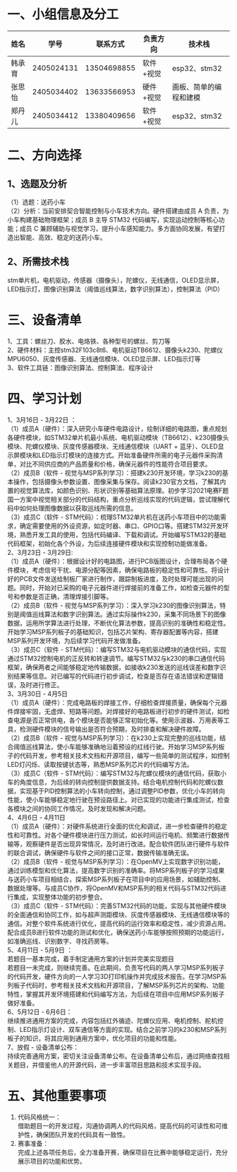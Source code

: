 # 一、小组信息及分工  

  姓名  | 学号  | 联系方式  |  负责方向  |  技术栈  
  ---- |----- |------ |------- |-------- 
  韩承育 | 2405024131 | 13504698855 | 软件+视觉 | esp32、stm32
  张思怡 | 2405034402 | 13633566953 | 硬件+视觉 | 画板、简单的编程和建模
  郑丹儿 | 2405034412 | 13380409656 | 软件+视觉 | esp32、stm32
# 二、方向选择
## 1、选题及分析
（1）选题：送药小车  
（2）分析：当前安排契合智能控制与小车技术方向。硬件搭建由成员 A 负责，为小车构建基础物理框架；成员 B 主导 STM32 代码编写，实现运动控制等核心功能；成员 C 兼顾辅助与视觉学习，提升小车感知能力。多方面协同发展，有望打造出智能、高效、稳定的送药小车。
## 2、所需技术栈
stm单片机，电机驱动，传感器（摄像头），陀螺仪，无线通信，OLED显示屏，LED指示灯，图像识别算法（阈值巡线算法，数字识别算法），控制算法（PID）
# 三、设备清单
1、工具：螺丝刀、胶水、电烙铁、各种型号的螺丝、剪刀等  
2、硬件材料：主控stm32F103c8t6、电机驱动TB6612、摄像头k230、陀螺仪MPU6050、灰度传感器、无线通信模块、OLED显示屏、LED指示灯等  
3、软件工具链：图像识别算法、控制算法、程序设计
# 四、学习计划
1、3月16日 - 3月22日 ：  
（1）成员A（硬件）：深入研究小车硬件电路设计，绘制详细的电路图，重点规划各硬件模块，如STM32单片机最小系统、电机驱动模块（TB6612）、k230摄像头模块、陀螺仪模块、灰度传感器模块、无线通信模块（UART + 蓝牙）、OLED显示屏模块和LED指示灯模块的连接方式。开始准备硬件所需的电子元器件采购清单，对比不同供应商的产品质量和价格，确保元器件的性能符合项目要求。  
（2）成员B（软件 - 视觉与MSP系列学习）：搭建k230开发环境，学习k230的基本操作，包括摄像头参数设置、图像采集与保存。阅读k230官方文档，了解其内置的视觉算法库，如颜色识别、形状识别等基础算法原理。初步学习2021电赛F题国一方案中视觉相关部分的代码结构，重点分析巡线实现的代码逻辑，尝试理解代码中如何处理图像数据以获取巡线所需的信息。  
（3）成员C（软件 - STM代码）：梳理STM32单片机在送药小车项目中的功能需求，确定需要使用的外设资源，如定时器、串口、GPIO口等。搭建STM32开发环境，熟悉开发工具的使用，包括代码编译、下载和调试。开始编写STM32的基础代码框架，初始化各个外设，为后续连接硬件模块和实现控制功能做准备。   
2、3月23日 - 3月29日:  
（1）成员A（硬件）：根据设计好的电路图，进行PCB版图设计，合理布局各个硬件模块，考虑信号干扰、电源分配等因素，确保电路板的稳定性和可靠性。将设计好的PCB文件发送给制板厂家进行制作，跟踪制板进度，及时处理可能出现的问题。同时，开始对已采购的电子元器件进行焊接前的准备工作，如检查元器件的型号和参数是否正确，清理焊接引脚等。  
（2）成员B（软件 - 视觉与MSP系列学习）：深入学习k230的图像识别算法，特别是阈值巡线算法和数字识别算法。通过实际操作k230，采集不同场景下的图像数据，运用所学算法进行处理，不断优化算法参数，提高识别的准确性和稳定性。开始学习MSP系列板子的基础知识，包括芯片架构、寄存器配置等内容，搭建MSP系列开发环境，为后续学习代码开发做准备。  
（3）成员C（软件 - STM代码）：编写STM32与电机驱动模块的通信代码，实现通过STM32控制电机的正反转和转速调节。编写STM32与k230的串口通信代码框架，确保两者之间能够稳定地传输数据，如接收k230发送的巡线误差和数字识别结果等信息。对已编写的代码进行初步调试，检查是否存在语法错误和逻辑错误，及时进行修正。  
3、3月30日 - 4月5日   
（1）成员A（硬件）：完成电路板的焊接工作，仔细检查焊接质量，确保每个元器件焊接牢固，无虚焊、短路等问题。对焊接好的电路板进行初步的硬件测试，如检查电源是否正常供电，各个模块是否能够正常初始化等。使用示波器、万用表等工具，检测硬件模块的信号输出是否符合预期，及时排查和解决硬件故障。   
（2）成员B（软件 - 视觉与MSP系列学习）：在k230上实现完整的巡线功能，结合阈值巡线算法，使小车能够准确地沿着预设的红线行驶。开始学习MSP系列板子的代码开发，参考相关技术文档和开源项目，编写一些简单的测试程序，如控制LED灯闪烁、读取按键状态等，熟悉MSP系列芯片的代码编写方法。   
（3）成员C（软件 - STM代码）：编写STM32与陀螺仪模块的通信代码，获取小车的角度信息，为后续的转向控制提供数据支持。结合电机控制代码和陀螺仪数据，实现基于PID控制算法的小车转向控制，通过调整PID参数，优化小车的转向性能，使小车能够稳定地行驶在预设路径上。对已实现的功能进行集成测试，检查各模块之间的协同工作情况，及时发现和解决问题。  
4、4月6日 - 4月11日  
（1）成员A（硬件）：对硬件系统进行全面的优化和调试，进一步检查硬件的稳定性和可靠性。对各个硬件模块进行压力测试，如长时间运行电机、频繁进行数据传输等，观察硬件是否出现异常情况，及时进行改进。配合软件团队进行硬件与软件的联合调试，确保硬件与软件之间的接口正常，数据传输准确无误。  
（2）成员B（软件 - 视觉与MSP系列学习）：在OpenMV上实现数字识别功能，通过训练模型和优化算法，提高数字识别的准确率。将MSP系列板子的学习成果与送药小车项目相结合，探索MSP系列板子在项目中的应用场景，如辅助控制、数据处理等。与成员C协作，将OpenMV和MSP系列的相关代码与STM32代码进行集成，实现整体功能的初步整合。  
（3）成员C（软件 - STM代码）：完善STM32代码的功能，实现与其他硬件模块的全面通信和协同工作，如与超声测距模块、灰度传感器模块、无线通信模块等的通信。对整个软件系统进行优化，提高代码的运行效率和稳定性，减少资源占用。配合成员B进行软件功能的测试和优化，确保送药小车能够按照预期的功能运行，如准确巡线、识别数字、寻找药房等。    
5、4月11日 - 5月9日 ：  
若题目一基本完成，着手制定通用方案的计划并完美实现题目  
若题目一未完成，则继续完善。在此期间，负责写代码的两人学习MSP系列板子的代码开发，硬件方向的一人学习3D打印机操作并完成技术报告。在学习MSP系列板子代码时，参考相关技术文档和开源项目，了解MSP系列芯片的架构、功能特性，掌握其开发环境搭建和代码编写方法，为后续在项目中应用MSP系列板子做好准备。   
6、5月12日 - 6月6日：  
继续推进通用方案的完成，内容包括红外循迹、陀螺仪应用、电机控制、舵机控制、LED指示灯设计、双车通信等方面的实现。结合之前学习的k230和MSP系列板子的知识，将其应用到通用方案中，优化项目的功能和性能。   
7、放假 - 设备清单公布：  
持续完善通用方案，密切关注设备清单公布。在设备清单公布后，通过网络查找相关题目，并借鉴他人的开源代码，进一步丰富项目思路和技术实现手段。  
# 五、其他重要事项  
1. 代码风格统一：  
借助题目一的开发过程，沟通协调两人的代码风格，提高代码的可读性和可维护性，确保团队开发的代码具有一致性。   
2. 赛事准备：  
完成上述各项任务后，全力准备开赛，确保项目在比赛中能够稳定运行，充分展示项目的功能和优势。

